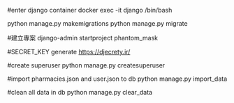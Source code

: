  #enter django container
docker exec -it django /bin/bash

python manage.py makemigrations
python manage.py migrate

#建立專案
django-admin startproject phantom_mask

#SECRET_KEY generate
https://djecrety.ir/

#create superuser
python manage.py createsuperuser

#import pharmacies.json and user.json to db
python manage.py import_data

#clean all data in db
python manage.py clear_data